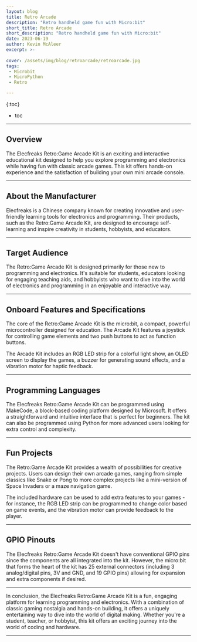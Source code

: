 ```yaml
---
layout: blog
title: Retro Arcade
description: "Retro handheld game fun with Micro:bit"
short_title: Retro Arcade
short_description: "Retro handheld game fun with Micro:bit"
date: 2023-06-19
author: Kevin McAleer
excerpt: >-
    
cover: /assets/img/blog/retroarcade/retroarcade.jpg
tags: 
 - Microbit
 - MicroPython
 - Retro

---
```


{:toc}
* toc

---

## Overview

The Elecfreaks Retro:Game Arcade Kit is an exciting and interactive educational kit designed to help you explore programming and electronics while having fun with classic arcade games. This kit offers hands-on experience and the satisfaction of building your own mini arcade console.

---

## About the Manufacturer

Elecfreaks is a Chinese company known for creating innovative and user-friendly learning tools for electronics and programming. Their products, such as the Retro:Game Arcade Kit, are designed to encourage self-learning and inspire creativity in students, hobbyists, and educators.

---

## Target Audience

The Retro:Game Arcade Kit is designed primarily for those new to programming and electronics. It's suitable for students, educators looking for engaging teaching aids, and hobbyists who want to dive into the world of electronics and programming in an enjoyable and interactive way.

---

## Onboard Features and Specifications

The core of the Retro:Game Arcade Kit is the micro:bit, a compact, powerful microcontroller designed for education. The Arcade Kit features a joystick for controlling game elements and two push buttons to act as function buttons.

The Arcade Kit includes an RGB LED strip for a colorful light show, an OLED screen to display the games, a buzzer for generating sound effects, and a vibration motor for haptic feedback. 

---

## Programming Languages

The Elecfreaks Retro:Game Arcade Kit can be programmed using MakeCode, a block-based coding platform designed by Microsoft. It offers a straightforward and intuitive interface that is perfect for beginners. The kit can also be programmed using Python for more advanced users looking for extra control and complexity.

---

## Fun Projects

The Retro:Game Arcade Kit provides a wealth of possibilities for creative projects. Users can design their own arcade games, ranging from simple classics like Snake or Pong to more complex projects like a mini-version of Space Invaders or a maze navigation game. 

The included hardware can be used to add extra features to your games - for instance, the RGB LED strip can be programmed to change color based on game events, and the vibration motor can provide feedback to the player.

---

## GPIO Pinouts

The Elecfreaks Retro:Game Arcade Kit doesn't have conventional GPIO pins since the components are all integrated into the kit. However, the micro:bit that forms the heart of the kit has 25 external connectors (including 3 analog/digital pins, 3V and GND, and 19 GPIO pins) allowing for expansion and extra components if desired.

---

In conclusion, the Elecfreaks Retro:Game Arcade Kit is a fun, engaging platform for learning programming and electronics. With a combination of classic gaming nostalgia and hands-on building, it offers a uniquely entertaining way to dive into the world of digital making. Whether you're a student, teacher, or hobbyist, this kit offers an exciting journey into the world of coding and hardware.

---